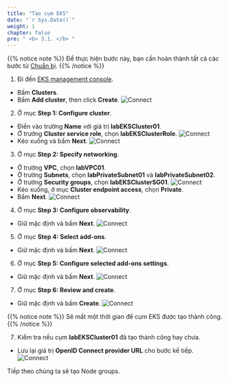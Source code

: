 ```yaml
---
title: "Tạo cụm EKS"
date: "`r Sys.Date()`"
weight: 1
chapter: false
pre: " <b> 3.1. </b> "
---
```


{{% notice note %}}
Để thực hiện bước này, bạn cần hoàn thành tất cả các bước từ [Chuẩn bị](/2-Prerequisite/).
{{% /notice %}}

1. Đi đến [EKS management console](https://console.aws.amazon.com/eks/home).

- Bấm **Clusters**.
- Bấm **Add cluster**, then click **Create**.
  ![Connect](/workshop.chaunguyen.site/images//3.eks/ws01-createeks01.png)

2. Ở mục **Step 1: Configure cluster**.

- Điền vào trường **Name** với giá trị **labEKSCluster01**.
- Ở trường **Cluster service role**, chọn **labEKSClusterRole**.
  ![Connect](/workshop.chaunguyen.site/images//3.eks/ws01-createeks02.png)
- Kéo xuống và bấm **Next**.
  ![Connect](/workshop.chaunguyen.site/images//3.eks/ws01-createeks03.png)

3. Ở mục **Step 2: Specify networking**.

- Ở trường **VPC**, chọn **labVPC01**.
- Ở trường **Subnets**, chọn **labPrivateSubnet01** và **labPrivateSubnet02**.
- Ở trường **Security groups**, chọn **labEKSClusterSG01**.
  ![Connect](/workshop.chaunguyen.site/images//3.eks/ws01-createeks04.png)
- Kéo xuống, ở mục **Cluster endpoint access**, chọn **Private**.
- Bấm **Next**.
  ![Connect](/workshop.chaunguyen.site/images//3.eks/ws01-createeks05.png)

4. Ở mục **Step 3: Configure observability**.

- Giữ mặc định và bấm **Next**.
  ![Connect](/workshop.chaunguyen.site/images//3.eks/ws01-createeks06.png)

5. Ở mục **Step 4: Select add-ons**.

- Giữ mặc định và bấm **Next**.
  ![Connect](/workshop.chaunguyen.site/images//3.eks/ws01-createeks07.png)

6. Ở mục **Step 5: Configure selected add-ons settings**.

- Giữ mặc định và bấm **Next**.
  ![Connect](/workshop.chaunguyen.site/images//3.eks/ws01-createeks08.png)

7. Ở mục **Step 6: Review and create**.

- Giữ mặc định và bấm **Create**.
  ![Connect](/workshop.chaunguyen.site/images//3.eks/ws01-createeks09.png)

{{% notice note %}}
Sẽ mất một thời gian để cụm EKS được tạo thành công.
{{% /notice %}}

7. Kiểm tra nếu cụm **labEKSCluster01** đã tạo thành công hay chưa.

- Lưu lại giá trị **OpenID Connect provider URL** cho bước kế tiếp.
  ![Connect](/workshop.chaunguyen.site/images//3.eks/ws01-createeks10.png)

Tiếp theo chúng ta sẽ tạo Node groups.
